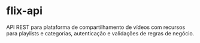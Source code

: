 # flix-api
API REST para plataforma de compartilhamento de vídeos com recursos para playlists e categorias, autenticação e validações de regras de negócio.
